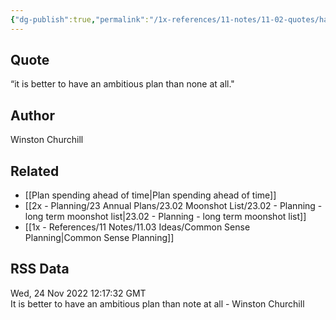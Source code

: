 ```yaml
---
{"dg-publish":true,"permalink":"/1x-references/11-notes/11-02-quotes/have-an-ambitious-plan-winston-churchill/"}
---
```



## Quote
“it is better to have an ambitious plan than none at all."

## Author
Winston Churchill

## Related
- [[Plan spending ahead of time\|Plan spending ahead of time]]
- [[2x - Planning/23 Annual Plans/23.02 Moonshot List/23.02 - Planning - long term moonshot list\|23.02 - Planning - long term moonshot list]]
- [[1x - References/11 Notes/11.03 Ideas/Common Sense Planning\|Common Sense Planning]]

## RSS Data
<div class='date'>Wed, 24 Nov 2022 12:17:32 GMT</div>
<div class='description'>It is better to have an ambitious plan than note at all - Winston Churchill</div>
